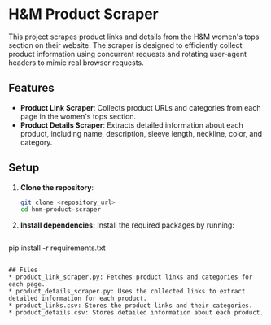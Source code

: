 # H&M Product Scraper

This project scrapes product links and details from the H&M women's tops section on their website. The scraper is designed to efficiently collect product information using concurrent requests and rotating user-agent headers to mimic real browser requests.

## Features

- **Product Link Scraper**: Collects product URLs and categories from each page in the women's tops section.
- **Product Details Scraper**: Extracts detailed information about each product, including name, description, sleeve length, neckline, color, and category.

## Setup

1. **Clone the repository**:
   ```bash
   git clone <repository_url>
   cd hnm-product-scraper
   ```
2. **Install dependencies:** Install the required packages by running:

   ```bash
  pip install -r requirements.txt
   ```

## Files
* product_link_scraper.py: Fetches product links and categories for each page.
* product_details_scraper.py: Uses the collected links to extract detailed information for each product.
* product_links.csv: Stores the product links and their categories.
* product_details.csv: Stores detailed information about each product.
